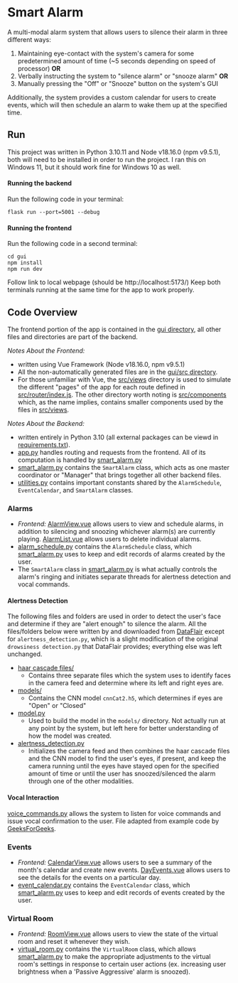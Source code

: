 # Smart Alarm
A multi-modal alarm system that allows users to silence their
alarm in three different ways:
1. Maintaining eye-contact with the system's camera for some
predetermined amount of time (~5 seconds depending on speed 
of processor)
**OR**
2. Verbally instructing the system to "silence alarm" or
"snooze alarm"
**OR**
3. Manually pressing the "Off" or "Snooze" button on the system's GUI

Additionally, the system provides a custom calendar for users to create
events, which will then schedule an alarm to wake them up at the specified time.


## Run
This project was written in Python 3.10.11 and Node v18.16.0 (npm v9.5.1), 
both will need to be installed in order to run the project. I
ran this on Windows 11, but it should work fine for Windows
10 as well. 

#### Running the backend
Run the following code in your terminal:
```
flask run --port=5001 --debug 
```
#### Running the frontend
Run the following code in a second terminal:
```
cd gui
npm install
npm run dev 
```
Follow link to local webpage (should be http://localhost:5173/)
Keep both terminals running at the same time for
the app to work properly. 

## Code Overview
The frontend portion of the app is contained in the 
[gui directory](/gui), all other files and directories are
part of the backend.

*Notes About the Frontend:*
* written using Vue Framework (Node v18.16.0, npm v9.5.1)
* All the non-automatically generated files are in the 
[gui/src directory](/gui/src). 
* For those unfamiliar with Vue, the [src/views](/gui/src/views) directory 
is used to simulate the different "pages" of the app for each route 
defined in [src/router/index.js](/gui/src/router/index.js). The other
directory worth noting is [src/components](/gui/src/components) which, as
the name implies, contains smaller components used by the files in [src/views](/gui/src/views). 

*Notes About the Backend:*
* written entirely in Python 3.10 (all external packages can
be viewd in [requirements.txt](/requirements.txt)).
* [app.py](/app.py) handles routing and requests from the
frontend. All of its computation is handled by [smart_alarm.py](/smart_alarm.py)
* [smart_alarm.py](/smart_alarm.py) contains the `SmartAlarm` class, which
acts as one master coordinator or "Manager" that brings together 
all other backend files.
* [utilities.py](/utilities.py) contains important constants shared
by the `AlarmSchedule`, `EventCalendar`, and `SmartAlarm` classes.

### Alarms
* *Frontend:* [AlarmView.vue](/gui/src/views/AlarmView.vue) allows
users to view and schedule alarms, in addition to silencing and snoozing
whichever alarm(s) are currently playing. [AlarmList.vue](/gui/src/components/AlarmList.vue)
allows users to delete individual alarms.
* [alarm_schedule.py](/alarm_schedule.py) contains the `AlarmSchedule` class,
which [smart_alarm.py](/smart_alarm.py) uses to keep and edit records of
alarms created by the user.
* The `SmartAlarm` class in [smart_alarm.py](/smart_alarm.py) is what actually
controls the alarm's ringing and initiates separate threads for alertness detection
and vocal commands.

#### Alertness Detection
The following files and folders are used in order to detect the 
user's face and determine if they are "alert enough" to silence 
the alarm. All the files/folders below were written by and downloaded
from [DataFlair](https://data-flair.training/blogs/python-project-driver-drowsiness-detection-system/) 
except for `alertness_detection.py`, which is a slight modification of the original
`drowsiness detection.py` that DataFlair provides; everything else was left unchanged.
* [haar cascade files/](/haar%20cascade%20files)
  * Contains three separate files which the system uses to identify
  faces in the camera feed and determine where its left and right eyes
  are.
* [models/](/models)
  * Contains the CNN model `cnnCat2.h5`, which determines if eyes are
  "Open" or "Closed"
* [model.py](/model.py)
  * Used to build the model in the `models/` directory. Not
  actually run at any point by the system, but left here for better
  understanding of how the model was created.
* [alertness_detection.py](/alertness_detection.py)
  * Initializes the camera feed and then combines the haar cascade files 
  and the CNN model to find the user's eyes, if present, and keep the camera
  running until the eyes have stayed open for the specified amount of time or
  until the user has snoozed/silenced the alarm through one of the other modalities.
#### Vocal Interaction
[voice_commands.py](/voice_commands.py) allows the system to listen
for voice commands and issue vocal confirmation to the user. File adapted
from example code by [GeeksForGeeks](https://www.geeksforgeeks.org/python-convert-speech-to-text-and-text-to-speech/).

### Events

* *Frontend:* [CalendarView.vue](/gui/src/views/CalendarView.vue) allows
users to see a summary of the month's calendar and create new events. 
[DayEvents.vue](/gui/src/components/DayEvents.vue) allows users to see the
details for the events on a particular day.
* [event_calendar.py](/event_calendar.py) contains the `EventCalendar`
class, which [smart_alarm.py](/smart_alarm.py) uses to keep and edit
records of events created by the user.

### Virtual Room

* *Frontend:* [RoomView.vue](/gui/src/views/RoomView.vue) allows users
to view the state of the virtual room and reset it whenever they wish.
* [virtual_room.py](/virtual_room.py) contains the `VirtualRoom` class,
which allows [smart_alarm.py](/smart_alarm.py) to make the appropriate
adjustments to the virtual room's settings in response to certain user
actions (ex. increasing user brightness when a 'Passive Aggressive' alarm
is snoozed).